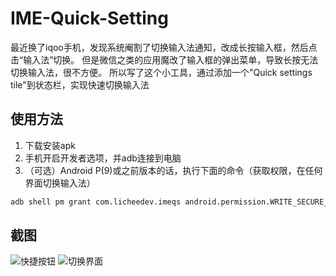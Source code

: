 # IME-Quick-Setting
最近换了iqoo手机，发现系统阉割了切换输入法通知，改成长按输入框，然后点击“输入法”切换。
但是微信之类的应用魔改了输入框的弹出菜单，导致长按无法切换输入法，很不方便。
所以写了这个小工具，通过添加一个"Quick settings tile"到状态栏，实现快速切换输入法

## 使用方法
1. 下载安装apk
2. 手机开启开发者选项，并adb连接到电脑
3. （可选）Android P(9)或之前版本的话，执行下面的命令（获取权限，在任何界面切换输入法）
```bash
adb shell pm grant com.licheedev.imeqs android.permission.WRITE_SECURE_SETTINGS
```
## 截图
![快捷按钮](https://raw.githubusercontent.com/licheedev/IME-Quick-Setting/main/files/device-2021-06-21-152856.png)
![切换界面](https://raw.githubusercontent.com/licheedev/IME-Quick-Setting/main/files/device-2021-06-21-152825.png)
